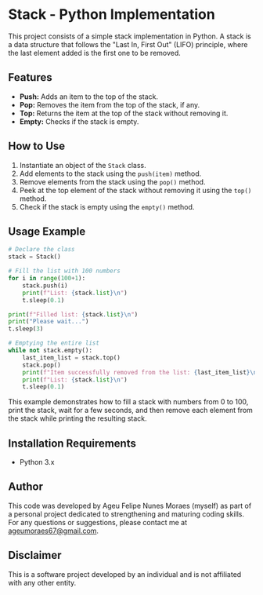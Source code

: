 # Stack - Python Implementation

This project consists of a simple stack implementation in Python. A stack is a data structure that follows the "Last In, First Out" (LIFO) principle, where the last element added is the first one to be removed.

## Features

- **Push:** Adds an item to the top of the stack.
- **Pop:** Removes the item from the top of the stack, if any.
- **Top:** Returns the item at the top of the stack without removing it.
- **Empty:** Checks if the stack is empty.

## How to Use

1. Instantiate an object of the `Stack` class.
2. Add elements to the stack using the `push(item)` method.
3. Remove elements from the stack using the `pop()` method.
4. Peek at the top element of the stack without removing it using the `top()` method.
5. Check if the stack is empty using the `empty()` method.

## Usage Example

```python
# Declare the class
stack = Stack()

# Fill the list with 100 numbers
for i in range(100+1):
    stack.push(i)
    print(f"List: {stack.list}\n")
    t.sleep(0.1)

print(f"Filled list: {stack.list}\n")
print("Please wait...")
t.sleep(3)

# Emptying the entire list
while not stack.empty():
    last_item_list = stack.top()
    stack.pop()
    print(f"Item successfully removed from the list: {last_item_list}\n")
    print(f"List: {stack.list}\n")
    t.sleep(0.1)
```

This example demonstrates how to fill a stack with numbers from 0 to 100, print the stack, wait for a few seconds, and then remove each element from the stack while printing the resulting stack.

## Installation Requirements

- Python 3.x

## Author

This code was developed by Ageu Felipe Nunes Moraes (myself) as part of a personal project dedicated to strengthening and maturing coding skills. For any questions or suggestions, please contact me at [ageumoraes67@gmail.com](mailto:ageumoraes67@gmail.com).

## Disclaimer

This is a software project developed by an individual and is not affiliated with any other entity.
